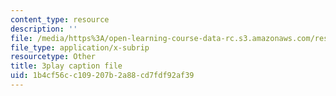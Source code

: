 ```yaml
---
content_type: resource
description: ''
file: /media/https%3A/open-learning-course-data-rc.s3.amazonaws.com/res-6-012-introduction-to-probability-spring-2018/1b4cf56cc109207b2a88cd7fdf92af39_aXFbBcabaQA.srt
file_type: application/x-subrip
resourcetype: Other
title: 3play caption file
uid: 1b4cf56c-c109-207b-2a88-cd7fdf92af39
---
```

